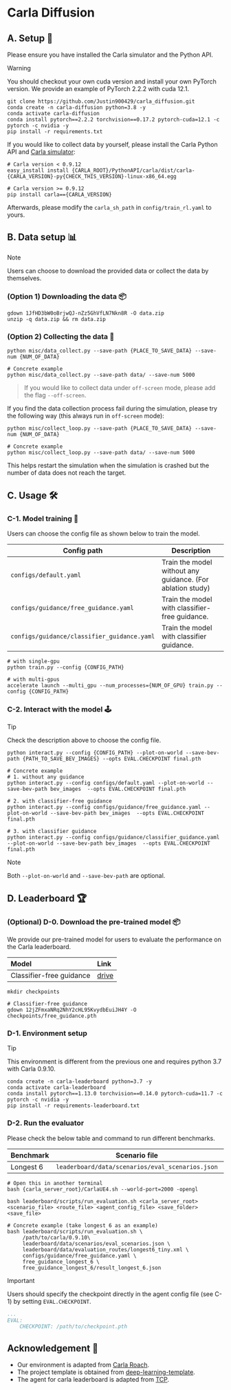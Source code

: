 # Carla Diffusion

## A. Setup 🚀

Please ensure you have installed the Carla simulator and the Python API.

> [!WARNING]
> You should checkout your own cuda version and install your own PyTorch version. We provide an example of PyTorch 2.2.2 with cuda 12.1.

```shell
git clone https://github.com/Justin900429/carla_diffusion.git
conda create -n carla-diffusion python=3.8 -y
conda activate carla-diffusion
conda install pytorch==2.2.2 torchvision==0.17.2 pytorch-cuda=12.1 -c pytorch -c nvidia -y
pip install -r requirements.txt
```

If you would like to collect data by yourself, please install the Carla Python API and [Carla simulator](https://github.com/carla-simulator/carla):

```shell
# Carla version < 0.9.12
easy_install install {CARLA_ROOT}/PythonAPI/carla/dist/carla-{CARLA_VERSION}-py{CHECK_THIS_VERSION}-linux-x86_64.egg

# Carla version >= 0.9.12
pip install carla=={CARLA_VERSION}
```

Afterwards, please modify the `carla_sh_path` in `config/train_rl.yaml` to yours.

## B. Data setup 📊

>[!NOTE]
>Users can choose to download the provided data or collect the data by themselves.

### (Option 1) Downloading the data 📦

```shell
gdown 1JfHD3bW0oBrjwQJ-nZz5GhVfLN7Nkn8R -O data.zip
unzip -q data.zip && rm data.zip
```

### (Option 2) Collecting the data 📡

```shell
python misc/data_collect.py --save-path {PLACE_TO_SAVE_DATA} --save-num {NUM_OF_DATA}

# Concrete example
python misc/data_collect.py --save-path data/ --save-num 5000
```

> If you would like to collect data under `off-screen` mode, please add the flag `--off-screen`.

If you find the data collection process fail during the simulation, please try the following way (this always run in `off-screen` mode):

```shell
python misc/collect_loop.py --save-path {PLACE_TO_SAVE_DATA} --save-num {NUM_OF_DATA}

# Concrete example
python misc/collect_loop.py --save-path data/ --save-num 5000
```

This helps restart the simulation when the simulation is crashed but the number of data does not reach the target.

## C. Usage 🛠

### C-1. Model training 🧠

Users can choose the config file as shown below to train the model.

| Config path                                 | Description                                                |
| ------------------------------------------- | ---------------------------------------------------------- |
| `configs/default.yaml`                      | Train the model without any guidance. (For ablation study) |
| `configs/guidance/free_guidance.yaml`       | Train the model with classifier-free guidance.             |
| `configs/guidance/classifier_guidance.yaml` | Train the model with classifier guidance.                  |

```shell
# with single-gpu
python train.py --config {CONFIG_PATH}

# with multi-gpus
accelerate launch --multi_gpu --num_processes={NUM_OF_GPU} train.py --config {CONFIG_PATH}
```

### C-2. Interact with the model 🕹

>[!TIP]
> Check the description above to choose the config file.

```shell
python interact.py --config {CONFIG_PATH} --plot-on-world --save-bev-path {PATH_TO_SAVE_BEV_IMAGES} --opts EVAL.CHECKPOINT final.pth

# Concrete example
# 1. without any guidance
python interact.py --config configs/default.yaml --plot-on-world --save-bev-path bev_images  --opts EVAL.CHECKPOINT final.pth

# 2. with classifier-free guidance
python interact.py --config configs/guidance/free_guidance.yaml --plot-on-world --save-bev-path bev_images  --opts EVAL.CHECKPOINT final.pth

# 3. with classifier guidance
python interact.py --config configs/guidance/classifier_guidance.yaml --plot-on-world --save-bev-path bev_images  --opts EVAL.CHECKPOINT final.pth
```

> [!NOTE]
> Both `--plot-on-world` and `--save-bev-path` are optional.

## D. Leaderboard 🏆

### (Optional) D-0. Download the pre-trained model 📦

We provide our pre-trained model for users to evaluate the performance on the Carla leaderboard.

| Model                    | Link                                                                                        |
| :----------------------- | :------------------------------------------------------------------------------------------ |
| Classifier-free guidance | [drive](https://drive.google.com/file/d/12jZFmxaNRq2NhY2cHL95KvydbEuiJH4Y/view?usp=sharing) |

```shell
mkdir checkpoints

# Classifier-free guidance
gdown 12jZFmxaNRq2NhY2cHL95KvydbEuiJH4Y -O checkpoints/free_guidance.pth
```

### D-1. Environment setup

>[!TIP]
> This environment is different from the previous one and requires python 3.7 with Carla 0.9.10.

```shell
conda create -n carla-leaderboard python=3.7 -y
conda activate carla-leaderboard
conda install pytorch==1.13.0 torchvision==0.14.0 pytorch-cuda=11.7 -c pytorch -c nvidia -y
pip install -r requirements-leaderboard.txt
```

### D-2. Run the evaluator

Please check the below table and command to run different benchmarks.

| Benchmark | Scenario file                                    | Route file                                             |
| --------- | ------------------------------------------------ | ------------------------------------------------------ |
| Longest 6 | `leaderboard/data/scenarios/eval_scenarios.json` | `leaderboard/data/evaluation_routes/longest6_tiny.xml` |

```shell
# Open this in another terminal
bash {carla_server_root}/CarlaUE4.sh --world-port=2000 -opengl

bash leaderboard/scripts/run_evaluation.sh <carla_server_root> <scenario_file> <route_file> <agent_config_file> <save_folder> <save_file>

# Concrete example (take longest 6 as an example)
bash leaderboard/scripts/run_evaluation.sh \
     /path/to/carla/0.9.10\
     leaderboard/data/scenarios/eval_scenarios.json \
     leaderboard/data/evaluation_routes/longest6_tiny.xml \
     configs/guidance/free_guidance.yaml \
     free_guidance_longest_6 \
     free_guidance_longest_6/result_longest_6.json
```

>[!IMPORTANT]
> Users should specify the checkpoint directly in the agent config file (see C-1) by setting `EVAL.CHECKPOINT`.

```yaml
...
EVAL:
    CHECKPOINT: /path/to/checkpoint.pth
```

## Acknowledgement 🙏

* Our environment is adapted from [Carla Roach](https://github.com/zhejz/carla-roach).
* The project template is obtained from [deep-learning-template](https://github.com/Justin900429/deep-learning-template).
* The agent for carla leaderboard is adapted from [TCP](https://github.com/OpenDriveLab/TCP).
